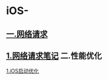 # iOS-
[一.网络请求](https://github.com/Anyong123456/LWHNetworkHelper)
-----
[1.网络请求笔记](http://note.youdao.com/noteshare?id=3f6f7160226c4736738bb056dbb3604e)
二.性能优化
-----
[1.iOS启动优化](http://note.youdao.com/noteshare?id=1bc2da1a22b20c8aba3a8e114e7aad4e)



